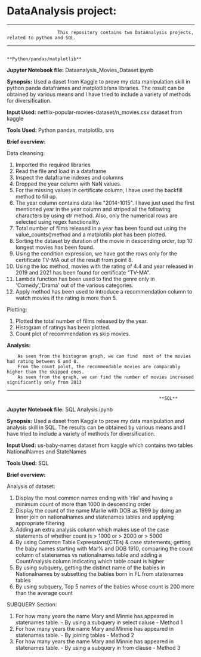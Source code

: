 # **DataAnalysis project:**

******************************************************************************************************************************************************************* 
                       This repository contains two DataAnalysis projects, related to python and SQL.
******************************************************************************************************************************************************************* 

                                                            **Python/pandas/matplotlib**

**Jupyter Notebook file:** 
        Dataanalysis_Movies_Dataset.ipynb

**Synopsis:**
        Used a daset from Kaggle to prove my data manipulation skill in python panda dataframes and matplotlib/sns libraries.  The result can be obtained by various means and I have tried to include a variety of methods for diversification.

**Input Used:**
        netflix-popular-movies-dataset/n_movies.csv dataset from kaggle
        
**Tools Used:**
        Python pandas, matplotlib, sns

**Brief overview:**

Data cleansing:

1. Imported the required libraries
2. Read the file and load in a dataframe
3. Inspect the dataframe indexes and columns
4. Dropped the year column with NaN values.
5. For the missing values in certificate column, I have used the backfill method to fill up.
6. The year column contains data like "2014-1015". I have just used the first mentioned year in the year column and striped all the following characters by using str method.  Also, only the numerical rows are selected using regex functionality.
7. Total number of films released in a year has been found out using the value_counts()method and a matplotlib plot has been plotted.
8. Sorting the dataset by duration of the movie in descending order,  top 10 longest movies has been found.
9. Using the condition expression, we have got the rows only for the certificate TV-MA out of the result from point 8.
10. Using the loc method, movies with the rating of 4.4 and year released in 2019 and 2021 has been found for certificate "TV-MA".
11. Lambda function has been used to find the genre only in 'Comedy','Drama' out of the various categories.
12. Apply method has been used to introduce a recommendation column to watch movies if the rating is more than 5.  

Plotting:

1.  Plotted the total number of films released by the year.
2.  Histogram of ratings has been plotted.
3.  Count plot of recommendation vs skip movies.

**Analysis:**

        As seen from the histogram graph, we can find  most of the movies had rating between 6 and 8.
        From the count polot, the recommendable movies are comparably higher than the skipped ones.
        As seen from the graph, we can find the number of movies increased significantly only from 2013
                                                         
  *******************************************************************************************************************************************************************                                                      
                                                         
                                                         
                                                             **SQL**
        
**Jupyter Notebook file:** SQL Analysis.ipynb

**Synopsis:**
        Used a daset from Kaggle to prove my data manipulation and analysis skill in SQL. The results can be obtained by various means and I have tried to include a variety of methods for diversification.

**Input Used:** 
        us-baby-names dataset from kaggle which contains two tables NationalNames and StateNames

**Tools Used:** 
        SQL

**Brief overview:**

Analysis of dataset:

1.  Display the most common names ending with 'rlie' and having a minimum count of more than 1000 in descending order
2.  Display the count of the name Marlie with DOB as 1999 by doing an Inner join on nationalnames and statenames tables and applying appropriate filtering
3.  Adding an extra analysis column which makes use of the case statements of whether count is > 1000 or > 2000 or > 5000
4.  By using Common Table Expressions(CTEs) & case statements, getting the baby names starting with Mar% and DOB 1910, comparing the count column of statenames vs nationalnames table and adding a CountAnalysis column indicating which table count is higher
5.  By using subquery, getting the distinct name of the babies in Nationalnames by subsetting the babies born in FL from statenames tables
6.  By using subquery, Top 5 names of the babies whose count is 200 more than the average count

SUBQUERY Section:

1.  For how many years the name Mary and Minnie has appeared in statenames table. - By using a subquery in select caluse - Method 1
2.  For how many years the name Mary and Minnie has appeared in statenames table. - By joining tables - Method 2
3.  For how many years the name Mary and Minnie has appeared in statenames table. - By using a subquery in from clause - Method 3


